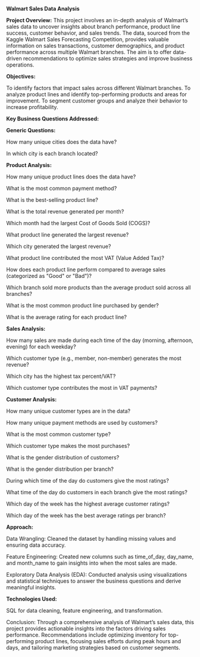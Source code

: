 **Walmart Sales Data Analysis**


**Project Overview:**
This project involves an in-depth analysis of Walmart’s sales data to uncover insights about branch performance, product line success, customer behavior, and sales trends. The data, sourced from the Kaggle Walmart Sales Forecasting Competition, provides valuable information on sales transactions, customer demographics, and product performance across multiple Walmart branches. The aim is to offer data-driven recommendations to optimize sales strategies and improve business operations.

**Objectives:**

To identify factors that impact sales across different Walmart branches.
To analyze product lines and identify top-performing products and areas for improvement.
To segment customer groups and analyze their behavior to increase profitability.


**Key Business Questions Addressed:**

**Generic Questions:**

How many unique cities does the data have?

In which city is each branch located?



**Product Analysis:**

How many unique product lines does the data have?

What is the most common payment method?

What is the best-selling product line?

What is the total revenue generated per month?

Which month had the largest Cost of Goods Sold (COGS)?

What product line generated the largest revenue?

Which city generated the largest revenue?

What product line contributed the most VAT (Value Added Tax)?

How does each product line perform compared to average sales (categorized as "Good" or "Bad")?

Which branch sold more products than the average product sold across all branches?

What is the most common product line purchased by gender?

What is the average rating for each product line?



**Sales Analysis:**

How many sales are made during each time of the day (morning, afternoon, evening) for each weekday?

Which customer type (e.g., member, non-member) generates the most revenue?

Which city has the highest tax percent/VAT?

Which customer type contributes the most in VAT payments?



**Customer Analysis:**

How many unique customer types are in the data?

How many unique payment methods are used by customers?

What is the most common customer type?

Which customer type makes the most purchases?

What is the gender distribution of customers?

What is the gender distribution per branch?

During which time of the day do customers give the most ratings?

What time of the day do customers in each branch give the most ratings?

Which day of the week has the highest average customer ratings?

Which day of the week has the best average ratings per branch?



**Approach:**

Data Wrangling: Cleaned the dataset by handling missing values and ensuring data accuracy.

Feature Engineering: Created new columns such as time_of_day, day_name, and month_name to gain insights into when the most sales are made.

Exploratory Data Analysis (EDA): Conducted analysis using visualizations and statistical techniques to answer the business questions and derive meaningful insights.



**Technologies Used:**

SQL for data cleaning, feature engineering, and transformation.

Conclusion:
Through a comprehensive analysis of Walmart’s sales data, this project provides actionable insights into the factors driving sales performance. Recommendations include optimizing inventory for top-performing product lines, focusing sales efforts during peak hours and days, and tailoring marketing strategies based on customer segments.

